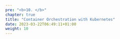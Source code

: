 ```yaml
---
pre: "<b>10. </b>"
chapter: true
title: "Container Orchestration with Kubernetes"
date: 2023-03-22T06:49:11+01:00
weight: 10
---
```


